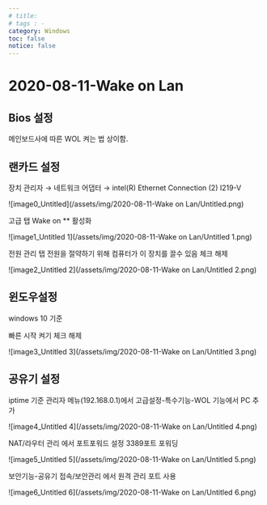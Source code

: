 ```yaml
---
# title: 
# tags : -
category: Windows
toc: false
notice: false
---
```


# 2020-08-11-Wake on Lan

## Bios 설정

메인보드사에 따른 WOL 켜는 법 상이함.

## 랜카드 설정

장치 관리자 → 네트워크 어댑터 → intel(R) Ethernet Connection (2) I219-V

![image0_Untitled](/assets/img/2020-08-11-Wake on Lan/Untitled.png)

고급 탭 Wake on ** 활성화

![image1_Untitled 1](/assets/img/2020-08-11-Wake on Lan/Untitled 1.png)

전원 관리 탭 전원을 절약하기 위해 컴퓨터가 이 장치를 끌수 있음 체크 해제

![image2_Untitled 2](/assets/img/2020-08-11-Wake on Lan/Untitled 2.png)

## 윈도우설정

windows 10 기준

빠른 시작 켜기 체크 해제

![image3_Untitled 3](/assets/img/2020-08-11-Wake on Lan/Untitled 3.png)

## 공유기 설정

iptime 기준 관리자 메뉴(192.168.0.1)에서 고급설정-특수기능-WOL 기능에서 PC 추가

![image4_Untitled 4](/assets/img/2020-08-11-Wake on Lan/Untitled 4.png)

NAT/라우터 관리 에서 포트포워드 설정 3389포트 포워딩

![image5_Untitled 5](/assets/img/2020-08-11-Wake on Lan/Untitled 5.png)

보안기능-공유기 접속/보안관리 에서 원격 관리 포트 사용

![image6_Untitled 6](/assets/img/2020-08-11-Wake on Lan/Untitled 6.png)
